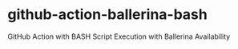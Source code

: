 # github-action-ballerina-bash
GitHub Action with BASH Script Execution with Ballerina Availability
